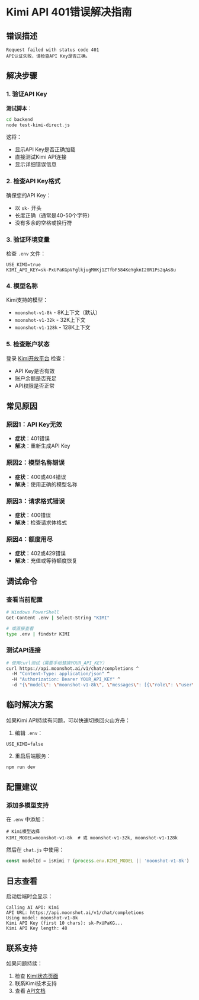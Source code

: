 # Kimi API 401错误解决指南

## 错误描述
```
Request failed with status code 401
API认证失败，请检查API Key是否正确。
```

## 解决步骤

### 1. 验证API Key

**测试脚本**：
```bash
cd backend
node test-kimi-direct.js
```

这将：
- 显示API Key是否正确加载
- 直接测试Kimi API连接
- 显示详细错误信息

### 2. 检查API Key格式

确保您的API Key：
- 以 `sk-` 开头
- 长度正确（通常是40-50个字符）
- 没有多余的空格或换行符

### 3. 验证环境变量

检查 `.env` 文件：
```env
USE_KIMI=true
KIMI_API_KEY=sk-PxUPaKGpVFglkjugMHKj1ZTfbF584KeYgknI20R1Ps2qAs8u
```

### 4. 模型名称

Kimi支持的模型：
- `moonshot-v1-8k` - 8K上下文（默认）
- `moonshot-v1-32k` - 32K上下文
- `moonshot-v1-128k` - 128K上下文

### 5. 检查账户状态

登录 [Kimi开放平台](https://platform.moonshot.ai/) 检查：
- API Key是否有效
- 账户余额是否充足
- API权限是否正常

## 常见原因

### 原因1：API Key无效
- **症状**：401错误
- **解决**：重新生成API Key

### 原因2：模型名称错误
- **症状**：400或404错误
- **解决**：使用正确的模型名称

### 原因3：请求格式错误
- **症状**：400错误
- **解决**：检查请求体格式

### 原因4：额度用尽
- **症状**：402或429错误
- **解决**：充值或等待额度恢复

## 调试命令

### 查看当前配置
```bash
# Windows PowerShell
Get-Content .env | Select-String "KIMI"

# 或直接查看
type .env | findstr KIMI
```

### 测试API连接
```bash
# 使用curl测试（需要手动替换YOUR_API_KEY）
curl https://api.moonshot.ai/v1/chat/completions ^
  -H "Content-Type: application/json" ^
  -H "Authorization: Bearer YOUR_API_KEY" ^
  -d "{\"model\": \"moonshot-v1-8k\", \"messages\": [{\"role\": \"user\", \"content\": \"Hello\"}]}"
```

## 临时解决方案

如果Kimi API持续有问题，可以快速切换回火山方舟：

1. 编辑 `.env`：
```env
USE_KIMI=false
```

2. 重启后端服务：
```bash
npm run dev
```

## 配置建议

### 添加多模型支持

在 `.env` 中添加：
```env
# Kimi模型选择
KIMI_MODEL=moonshot-v1-8k  # 或 moonshot-v1-32k, moonshot-v1-128k
```

然后在 `chat.js` 中使用：
```javascript
const modelId = isKimi ? (process.env.KIMI_MODEL || 'moonshot-v1-8k') : ...
```

## 日志查看

启动后端时会显示：
```
Calling AI API: Kimi
API URL: https://api.moonshot.ai/v1/chat/completions
Using model: moonshot-v1-8k
Kimi API Key (first 10 chars): sk-PxUPaKG...
Kimi API Key length: 48
```

## 联系支持

如果问题持续：
1. 检查 [Kimi状态页面](https://platform.moonshot.ai/status)
2. 联系Kimi技术支持
3. 查看 [API文档](https://platform.moonshot.ai/docs)